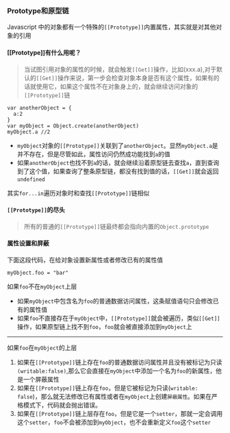 ### Prototype和原型链

Javascript 中的对象都有一个特殊的`[[Prototype]]`内置属性，其实就是对其他对象的引用

#### [[Prototype]]有什么用呢？

> 当试图引用对象的属性的时候，就会触发`[[Get]]`操作，比如(xxx.a),对于默认的`[[Get]]`操作来说，第一步会检查对象本身是否有这个属性，如果有的话就使用它，如果这个属性不在对象身上的，就会继续访问对象的`[[Prototype]]`链

```
var anotherObject = {
  a:2
}
var myObject = Object.create(anotherObject)
myObject.a //2
```

- `myObject`对象的`[[Prototype]]`关联到了`anotherObject`。显然`myObject.a`是并不存在，但是尽管如此，属性访问仍然成功能找到`a`的值
- 如果`anotherObject`也找不到`a`的话，就会继续沿着原型链去查找`a`，直到查询到了这个值，如果查询了整条原型链，都没有找到值的话，`[[Get]]`就会返回`undefined`

其实`for...in`遍历对象时和查找`[[Prototype]]`链相似

####  `[[Prototype]]`的尽头

> 所有的普通的`[[Prototype]]`链最终都会指向内置的`Object.prototype`

#### 属性设置和屏蔽

下面这段代码，在给对象设置新属性或者修改已有的属性值

```
myObject.foo = "bar"
```

如果`foo`不在`myObject`上层

- 如果`myObject`中包含名为`foo`的普通数据访问属性，这条赋值语句只会修改已有的属性值
- 如果`foo`不直接存在于`myObject`中，`[[Prototype]]`就会被遍历，类似`[[Get]]`操作，如果原型链上找不到`foo`，`foo`就会被直接添加到`myObject`上

---

如果`foo`在`myObject`的上层

1. 如果在`[[Prototype]]`链上存在`foo`的普通数据访问属性并且没有被标记为只读`(writable:false)`,那么它会直接在`myObject`中添加一个名为`foo`的新属性，他是一个屏蔽属性
2. 如果在`[[Prototype]]`链上存在`foo`，但是它被标记为只读(`writable: false`)，那么就无法修改已有属性或者在`myObject`上创建`屏蔽属性`。如果在严格模式下，代码就会抛出错误。
3. 如果在`[[Prototype]]`链上层存在`foo`，但是它是一个`setter`，那就一定会调用这个`setter`，`foo`不会被添加到`myObject`，也不会重新定义`foo`这个`setter`

